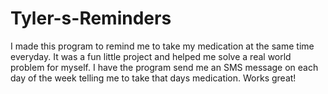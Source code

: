 # Tyler-s-Reminders
 
I made this program to remind me to take my medication at the same time everyday. 
It was a fun little project and helped me solve a real world problem for myself.
I have the program send me an SMS message on each day of the week telling me to 
take that days medication. Works great!
